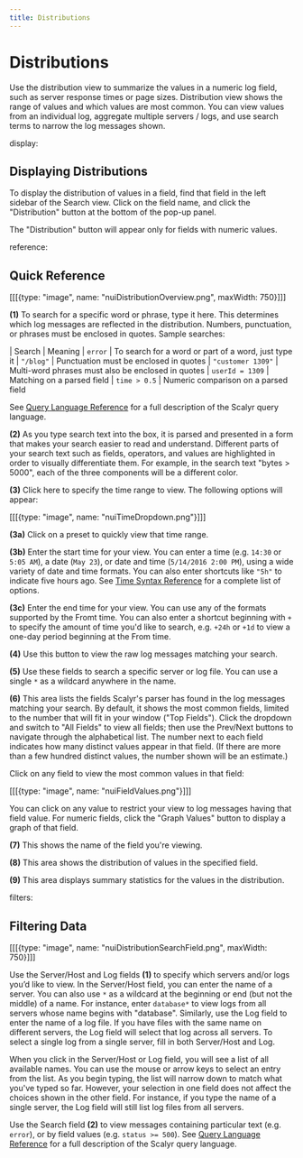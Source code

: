 ```yaml
---
title: Distributions
---
```


# Distributions

Use the distribution view to summarize the values in a numeric log field, such as server response times or page sizes.
Distribution view shows the range of values and which values are most common. You can view values from an individual
log, aggregate multiple servers / logs, and use search terms to narrow the log messages shown.


display: <Displaying Distributions>
## Displaying Distributions

To display the distribution of values in a field, find that field in the left sidebar of the Search view. Click on the
field name, and click the "Distribution" button at the bottom of the pop-up panel.

The "Distribution" button will appear only for fields with numeric values.


reference: <Quick Reference>
## Quick Reference

[[[{type: "image", name: "nuiDistributionOverview.png", maxWidth: 750}]]]

**(1)** To search for a specific word or phrase, type it here. This determines which log messages are reflected in the
distribution. Numbers, punctuation, or phrases must be enclosed in quotes. Sample searches:

| Search              | Meaning
| ``error``           | To search for a word or part of a word, just type it
| ``"/blog"``         | Punctuation must be enclosed in quotes
| ``"customer 1309"`` | Multi-word phrases must also be enclosed in quotes
| ``userId = 1309``   | Matching on a parsed field
| ``time > 0.5``      | Numeric comparison on a parsed field

See [Query Language Reference](/help/query-reference) for a full description of the 
Scalyr query language.

**(2)** As you type search text into the box, it is parsed and presented in a form that makes your search easier to read and understand.
Different parts of your search text such as fields, operators, and values are highlighted in order to visually differentiate them. For example, in the
search text "bytes > 5000", each of the three components will be a different color.

**(3)** Click here to specify the time range to view. The following options will appear:

[[[{type: "image", name: "nuiTimeDropdown.png"}]]]

**(3a)** Click on a preset to quickly view that time range.

**(3b)** Enter the start time for your view. You can enter a time (e.g. ``14:30`` or ``5:05 AM``), a date (``May 23``),
or date and time (``5/14/2016 2:00 PM``), using a wide variety of date and time formats. You can also enter shortcuts
like ``"5h"`` to indicate five hours ago. See [Time Syntax Reference](/help/time-reference) 
for a complete list of options.

**(3c)** Enter the end time for your view. You can use any of the formats supported by the Fromt time. You can also
enter a shortcut beginning with ``+`` to specify the amount of time you'd like to search, e.g. ``+24h`` or ``+1d``
to view a one-day period beginning at the From time.


**(4)** Use this button to view the raw log messages matching your search.


**(5)** Use these fields to search a specific server or log file. You can use a single ``*`` as a
wildcard anywhere in the name.


**(6)** This area lists the fields Scalyr's parser has found in the log messages matching your search. By default,
it shows the most common fields, limited to the number that will fit in your window ("Top Fields"). Click the
dropdown and switch to "All Fields" to view all fields; then use the Prev/Next buttons to navigate through the
alphabetical list. The number next to each field indicates how many distinct values appear in that field. (If there
are more than a few hundred distinct values, the number shown will be an estimate.)

Click on any field to view the most common values in that field:

[[[{type: "image", name: "nuiFieldValues.png"}]]]

You can click on any value to restrict your view to log messages having that field value. For numeric fields, click
the "Graph Values" button to display a graph of that field.


**(7)** This shows the name of the field you're viewing.


**(8)** This area shows the distribution of values in the specified field.


**(9)** This area displays summary statistics for the values in the distribution.


filters: <Filtering Data>
## Filtering Data

[[[{type: "image", name: "nuiDistributionSearchField.png", maxWidth: 750}]]]

Use the Server/Host and Log fields **(1)** to specify which servers and/or logs you’d like to view. In the Server/Host
field, you can enter the name of a server. You can also use ``*`` as a wildcard at the beginning or end (but not the
middle) of a name. For instance, enter ``database*`` to view logs from all servers whose name begins with "database".
Similarly, use the Log field to enter the name of a log file. If you have files with the same name on different servers,
the Log field will select that log across all servers. To select a single log from a single server, fill in both
Server/Host and Log.

When you click in the Server/Host or Log field, you will see a list of all available names. You can use the mouse or
arrow keys to select an entry from the list. As you begin typing, the list will narrow down to match what you've
typed so far. However, your selection in one field does not affect the choices shown in the other field. For instance,
if you type the name of a single server, the Log field will still list log files from all servers.

Use the Search field **(2)** to view messages containing particular text (e.g. ``error``), or by field values (e.g.
``status >= 500``). See [Query Language Reference](/help/query-reference) for a full 
description of the Scalyr query language.

